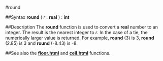 
#round

##Syntax
**round** ( _r_ : **real** ) : **int**



##Description
The **round** function is used to convert a **real** number to an integer. The result is the nearest integer to _r_. In the case of a tie, the numerically larger value is returned. For example, **round** (3) is 3, **round** (2.85) is 3 and **round** (-8.43) is -8.



##See also
the **[floor.html](floor)** and **[ceil.html](ceil)** functions.


